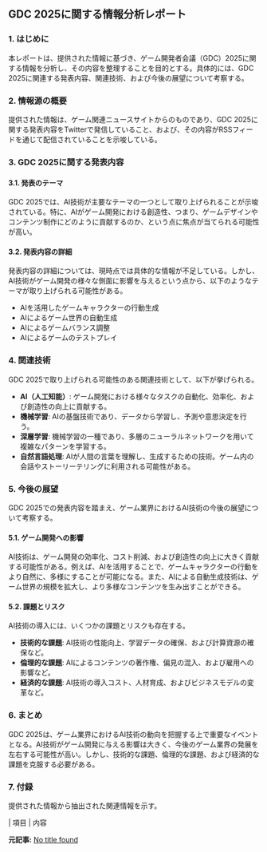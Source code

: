 ## GDC 2025に関する情報分析レポート

### 1. はじめに

本レポートは、提供された情報に基づき、ゲーム開発者会議（GDC）2025に関する情報を分析し、その内容を整理することを目的とする。具体的には、GDC 2025に関連する発表内容、関連技術、および今後の展望について考察する。

### 2. 情報源の概要

提供された情報は、ゲーム関連ニュースサイトからのものであり、GDC 2025に関する発表内容をTwitterで発信していること、および、その内容がRSSフィードを通じて配信されていることを示唆している。

### 3. GDC 2025に関する発表内容

#### 3.1. 発表のテーマ

GDC 2025では、AI技術が主要なテーマの一つとして取り上げられることが示唆されている。特に、AIがゲーム開発における創造性、つまり、ゲームデザインやコンテンツ制作にどのように貢献するのか、という点に焦点が当てられる可能性が高い。

#### 3.2. 発表内容の詳細

発表内容の詳細については、現時点では具体的な情報が不足している。しかし、AI技術がゲーム開発の様々な側面に影響を与えるという点から、以下のようなテーマが取り上げられる可能性がある。

* AIを活用したゲームキャラクターの行動生成
* AIによるゲーム世界の自動生成
* AIによるゲームバランス調整
* AIによるゲームのテストプレイ

### 4. 関連技術

GDC 2025で取り上げられる可能性のある関連技術として、以下が挙げられる。

* **AI（人工知能）**: ゲーム開発における様々なタスクの自動化、効率化、および創造性の向上に貢献する。
* **機械学習**: AIの基盤技術であり、データから学習し、予測や意思決定を行う。
* **深層学習**: 機械学習の一種であり、多層のニューラルネットワークを用いて複雑なパターンを学習する。
* **自然言語処理**: AIが人間の言葉を理解し、生成するための技術。ゲーム内の会話やストーリーテリングに利用される可能性がある。

### 5. 今後の展望

GDC 2025での発表内容を踏まえ、ゲーム業界におけるAI技術の今後の展望について考察する。

#### 5.1. ゲーム開発への影響

AI技術は、ゲーム開発の効率化、コスト削減、および創造性の向上に大きく貢献する可能性がある。例えば、AIを活用することで、ゲームキャラクターの行動をより自然に、多様にすることが可能になる。また、AIによる自動生成技術は、ゲーム世界の規模を拡大し、より多様なコンテンツを生み出すことができる。

#### 5.2. 課題とリスク

AI技術の導入には、いくつかの課題とリスクも存在する。

* **技術的な課題**: AI技術の性能向上、学習データの確保、および計算資源の確保など。
* **倫理的な課題**: AIによるコンテンツの著作権、偏見の混入、および雇用への影響など。
* **経済的な課題**: AI技術の導入コスト、人材育成、およびビジネスモデルの変革など。

### 6. まとめ

GDC 2025は、ゲーム業界におけるAI技術の動向を把握する上で重要なイベントとなる。AI技術がゲーム開発に与える影響は大きく、今後のゲーム業界の発展を左右する可能性が高い。しかし、技術的な課題、倫理的な課題、および経済的な課題を克服する必要がある。

### 7. 付録

提供された情報から抽出された関連情報を示す。

| 項目 | 内容 

**元記事:** [No title found](https://www.4gamer.net/games/999/G999905/20250318026/screenshot.html?num=006)